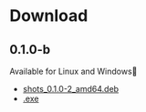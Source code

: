# Download

## 0.1.0-b

Available for Linux and Windows:tada:

* [shots_0.1.0-2_amd64.deb](http://shots.binjo.ru/dowloads/shots_0.1.0-2_amd64.deb) <br />
* [.exe](link) <br />
